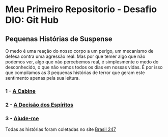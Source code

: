# Meu Primeiro Repositorio - Desafio DIO: Git Hub
## Pequenas Histórias de Suspense

O medo é uma reação do nosso corpo a um perigo, um mecanismo de defesa contra uma agressão real. Mas por que temer algo que não podemos ver, algo que não percebemos real, é simplesmente o medo do desconhecido, o que não vemos todos os dias em nossas vidas. É por isso que compilamos as 3 pequenas histórias de terror que geram este sentimento apenas pela sua leitura.

### 1 - [A Cabine](https://github.com/Heluligo/primeiro-repositorio-desafio-dio/blob/main/A_Cabine.md)
### 2 - [A Decisão dos Espíritos](https://github.com/Heluligo/primeiro-repositorio-desafio-dio/blob/main/A_decisao_dos_espiritos.md)
### 3 - [Ajude-me](https://github.com/Heluligo/primeiro-repositorio-desafio-dio/blob/main/Ajude_me.md)

Todas as histórias foram coletadas no site [Brasil 247](https://www.brasil247.com/geral/3-historias-curtas-de-terror-e-medo-para-mante-lo-desperto-durante-a-noite)

